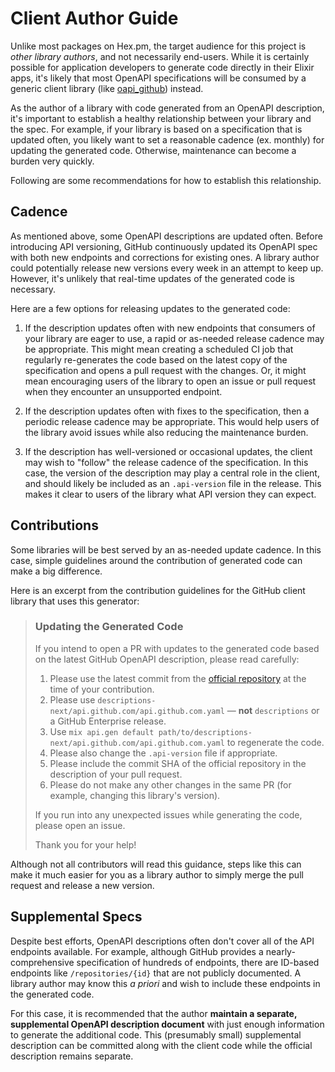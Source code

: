 # Client Author Guide

Unlike most packages on Hex.pm, the target audience for this project is _other library authors_, and not necessarily end-users.
While it is certainly possible for application developers to generate code directly in their Elixir apps, it's likely that most OpenAPI specifications will be consumed by a generic client library (like [oapi_github](https://github.com/aj-foster/open-api-github)) instead.

As the author of a library with code generated from an OpenAPI description, it's important to establish a healthy relationship between your library and the spec.
For example, if your library is based on a specification that is updated often, you likely want to set a reasonable cadence (ex. monthly) for updating the generated code.
Otherwise, maintenance can become a burden very quickly.

Following are some recommendations for how to establish this relationship.

## Cadence

As mentioned above, some OpenAPI descriptions are updated often.
Before introducing API versioning, GitHub continuously updated its OpenAPI spec with both new endpoints and corrections for existing ones.
A library author could potentially release new versions every week in an attempt to keep up.
However, it's unlikely that real-time updates of the generated code is necessary.

Here are a few options for releasing updates to the generated code:

1. If the description updates often with new endpoints that consumers of your library are eager to use, a rapid or as-needed release cadence may be appropriate.
  This might mean creating a scheduled CI job that regularly re-generates the code based on the latest copy of the specification and opens a pull request with the changes.
  Or, it might mean encouraging users of the library to open an issue or pull request when they encounter an unsupported endpoint.

2. If the description updates often with fixes to the specification, then a periodic release cadence may be appropriate.
  This would help users of the library avoid issues while also reducing the maintenance burden.

3. If the description has well-versioned or occasional updates, the client may wish to "follow" the release cadence of the specification.
  In this case, the version of the description may play a central role in the client, and should likely be included as an `.api-version` file in the release.
  This makes it clear to users of the library what API version they can expect.

## Contributions

Some libraries will be best served by an as-needed update cadence.
In this case, simple guidelines around the contribution of generated code can make a big difference.

Here is an excerpt from the contribution guidelines for the GitHub client library that uses this generator:

> ### Updating the Generated Code
>
> If you intend to open a PR with updates to the generated code based on the latest GitHub OpenAPI description, please read carefully:
> 
> 1. Please use the latest commit from the [official repository](https://github.com/github/rest-api-description) at the time of your contribution.
> 2. Please use `descriptions-next/api.github.com/api.github.com.yaml` — **not** `descriptions` or a GitHub Enterprise release.
> 3. Use `mix api.gen default path/to/descriptions-next/api.github.com/api.github.com.yaml` to regenerate the code.
> 4. Please also change the `.api-version` file if appropriate.
> 5. Please include the commit SHA of the official repository in the description of your pull request.
> 6. Please do not make any other changes in the same PR (for example, changing this library's version).
>
> If you run into any unexpected issues while generating the code, please open an issue.
>
> Thank you for your help!

Although not all contributors will read this guidance, steps like this can make it much easier for you as a library author to simply merge the pull request and release a new version.

## Supplemental Specs

Despite best efforts, OpenAPI descriptions often don't cover all of the API endpoints available.
For example, although GitHub provides a nearly-comprehensive specification of hundreds of endpoints, there are ID-based endpoints like `/repositories/{id}` that are not publicly documented.
A library author may know this _a priori_ and wish to include these endpoints in the generated code.

For this case, it is recommended that the author **maintain a separate, supplemental OpenAPI description document** with just enough information to generate the additional code.
This (presumably small) supplemental description can be committed along with the client code while the official description remains separate.

<!-- TODO: Give additional information about referencing existing schemas -->
